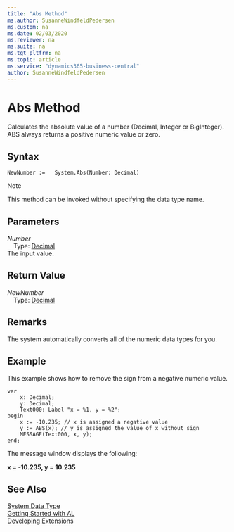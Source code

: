 ```yaml
---
title: "Abs Method"
ms.author: SusanneWindfeldPedersen
ms.custom: na
ms.date: 02/03/2020
ms.reviewer: na
ms.suite: na
ms.tgt_pltfrm: na
ms.topic: article
ms.service: "dynamics365-business-central"
author: SusanneWindfeldPedersen
---
```

[//]: # (START>DO_NOT_EDIT)
[//]: # (IMPORTANT:Do not edit any of the content between here and the END>DO_NOT_EDIT.)
[//]: # (Any modifications should be made in the .xml files in the ModernDev repo.)
# Abs Method
Calculates the absolute value of a number (Decimal, Integer or BigInteger). ABS always returns a positive numeric value or zero.


## Syntax
```
NewNumber :=   System.Abs(Number: Decimal)
```
> [!NOTE]  
> This method can be invoked without specifying the data type name.  
## Parameters
*Number*  
&emsp;Type: [Decimal](../decimal/decimal-data-type.md)  
The input value.  


## Return Value
*NewNumber*  
&emsp;Type: [Decimal](../decimal/decimal-data-type.md)  
  


[//]: # (IMPORTANT: END>DO_NOT_EDIT)


## Remarks 
The system automatically converts all of the numeric data types for you.

## Example 

This example shows how to remove the sign from a negative numeric value. 

```  
var
    x: Decimal;
    y: Decimal;
    Text000: Label "x = %1, y = %2";
begin
    x := -10.235; // x is assigned a negative value  
    y := ABS(x); // y is assigned the value of x without sign  
    MESSAGE(Text000, x, y);  
end;
```  

 The message window displays the following:  

 **x = -10.235, y = 10.235**  

 
## See Also
[System Data Type](system-data-type.md)  
[Getting Started with AL](../../devenv-get-started.md)  
[Developing Extensions](../../devenv-dev-overview.md)